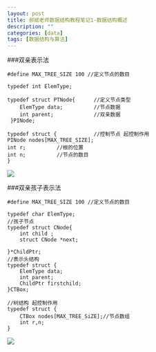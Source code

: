 ```yaml
---
layout: post
title: 郝斌老师数据结构教程笔记1-数据结构概述
description: ""
categories: [data]
tags: [数据结构与算法]
---
```



###双亲表示法

	#define MAX_TREE_SIZE 100 //定义节点的数目

  	typedef int ElemType;

  	typedef struct PTNode{      //定义节点类型
    	ElemType data;          //节点数据
    	int parent;             //双亲数据
 	 }PINode;

  	typedef struct {            //控制节点 起控制作用
    PINode nodes[MAX_TREE_SIZE];
    int r;          //根的位置
    int n;          //节点的数目
  	}
![](http://xiaolong.info/images/data/tree1.jpg)

###双亲孩子表示法

	#define MAX_TREE_SIZE 100 //定义节点的数目

	typedef char ElemType;
	//孩子节点
	typedef struct CNode{
    	int child ;
    	struct CNode *next;

	}*ChildPtr;
	//表示头结构
	typedef struct {
   		ElemType data;
    	int parent;
    	ChildPtr firstchild;
	}CTBox;

	//树结构 起控制作用
	typedef struct {
	    CTBox nodes[MAX_TREE_SiZE];//节点数组
	    int r,n;
	}
![](http://xiaolong.info/images/data/tree2.jpg)
